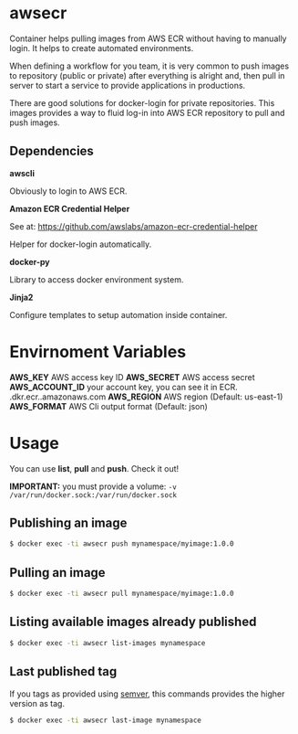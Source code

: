 # awsecr

Container helps pulling images from AWS ECR without having to manually login. It helps
to create automated environments.

When defining a workflow for you team, it is very common to push images to repository (public or private) after everything is alright and, then pull in server to start a service to provide applications in productions.

There are good solutions for docker-login for private repositories. This images provides a way to fluid log-in into AWS ECR repository to pull and push images.


## Dependencies

**awscli**

Obviously to login to AWS ECR.

**Amazon ECR Credential Helper**

See at: https://github.com/awslabs/amazon-ecr-credential-helper

Helper for docker-login automatically.

**docker-py**

Library to access docker environment system.

**Jinja2**

Configure templates to setup automation inside container.

# Envirnoment Variables

**AWS_KEY** AWS access key ID
**AWS_SECRET** AWS access secret
**AWS_ACCOUNT_ID** your account key, you can see it in ECR. <account-key>.dkr.ecr.<region>.amazonaws.com
**AWS_REGION** AWS region (Default: us-east-1)
**AWS_FORMAT** AWS Cli output format (Default: json)

# Usage

You can use **list**, **pull** and **push**. Check it out!

**IMPORTANT:** you must provide a volume: `-v /var/run/docker.sock:/var/run/docker.sock`

## Publishing an image

```bash
$ docker exec -ti awsecr push mynamespace/myimage:1.0.0  
```

## Pulling an image

```bash
$ docker exec -ti awsecr pull mynamespace/myimage:1.0.0  
```

## Listing available images already published

```bash
$ docker exec -ti awsecr list-images mynamespace
```

## Last published tag

If you tags as provided using [semver](https://semver.org/), this commands
provides the higher version as tag.

```bash
$ docker exec -ti awsecr last-image mynamespace
```
